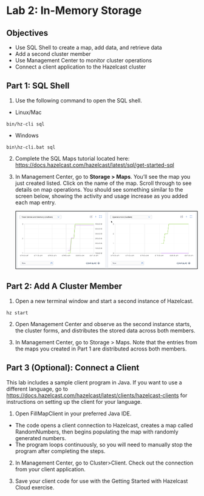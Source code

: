 # Lab 2: In-Memory Storage

## Objectives

- Use SQL Shell to create a map, add data, and retrieve data 
- Add a second cluster member
- Use Management Center to monitor cluster operations
- Connect a client application to the Hazelcast cluster


## Part 1: SQL Shell

1. Use the following command to open the SQL shell.

- Linux/Mac
```
bin/hz-cli sql
```

- Windows
```
bin\hz-cli.bat sql
```

2. Complete the SQL Maps tutorial located here: https://docs.hazelcast.com/hazelcast/latest/sql/get-started-sql

3. In Management Center, go to **Storage > Maps**. You’ll see the map you just created listed. Click on the name of the map. Scroll through to see details on map operations. You should see something similar to the screen below, showing the activity and usage increase as you added each map entry. 

	![Management Center graphs](Lab2MgmtCtr.png)

## Part 2: Add A Cluster Member

1. Open a new terminal window and start a second instance of Hazelcast.
```
hz start
```
2. Open Management Center and observe as the second instance starts, the cluster forms, and distributes the stored data across both members.

3. In Management Center, go to Storage > Maps. Note that the entries from the maps you created in Part 1 are distributed across both members. 

## Part 3 (Optional): Connect a Client

This lab includes a sample client program in Java. If you want to use a different language, go to https://docs.hazelcast.com/hazelcast/latest/clients/hazelcast-clients for instructions on setting up the client for your language.

1. Open FillMapClient in your preferred Java IDE. 
- The code opens a client connection to Hazelcast, creates a map called RandomNumbers, then begins populating the map with randomly generated numbers. 
- The program loops continuously, so you will need to manually stop the program after completing the steps.

2.	In Management Center, go to Cluster>Client. Check out the connection from your client application.

3.	Save your client code for use with the Getting Started with Hazelcast Cloud exercise.







